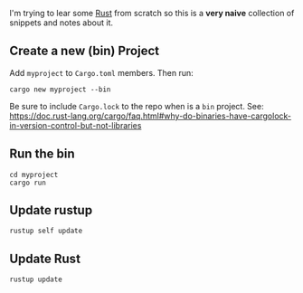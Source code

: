 I'm trying to lear some [Rust](https://www.rust-lang.org/) from scratch so this
is a **very naive** collection of snippets and notes about it.

## Create a new (bin) Project

Add `myproject` to  `Cargo.toml` members. Then run:

```
cargo new myproject --bin
```
Be sure to include `Cargo.lock` to the repo when is a `bin` project. See: https://doc.rust-lang.org/cargo/faq.html#why-do-binaries-have-cargolock-in-version-control-but-not-libraries

## Run the bin

```
cd myproject
cargo run
```

## Update rustup

```
rustup self update
```

## Update Rust

```
rustup update
```
